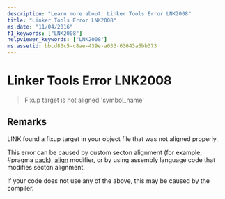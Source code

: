 ```yaml
---
description: "Learn more about: Linker Tools Error LNK2008"
title: "Linker Tools Error LNK2008"
ms.date: "11/04/2016"
f1_keywords: ["LNK2008"]
helpviewer_keywords: ["LNK2008"]
ms.assetid: bbcd83c5-c8ae-439e-a033-63643a5bb373
---
```

# Linker Tools Error LNK2008

> Fixup target is not aligned 'symbol_name'

## Remarks

LINK found a fixup target in your object file that was not aligned properly.

This error can be caused by custom secton alignment (for example, #pragma [pack](../../preprocessor/pack.md)), [align](../../cpp/align-cpp.md) modifier, or by using assembly language code that modifies secton alignment.

If your code does not use any of the above, this may be caused by the compiler.
